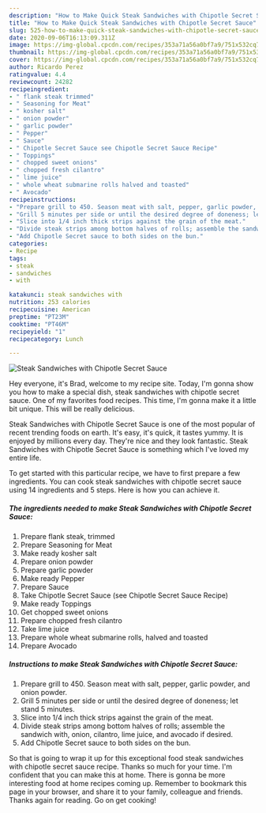 ```yaml
---
description: "How to Make Quick Steak Sandwiches with Chipotle Secret Sauce"
title: "How to Make Quick Steak Sandwiches with Chipotle Secret Sauce"
slug: 525-how-to-make-quick-steak-sandwiches-with-chipotle-secret-sauce
date: 2020-09-06T16:13:09.311Z
image: https://img-global.cpcdn.com/recipes/353a71a56a0bf7a9/751x532cq70/steak-sandwiches-with-chipotle-secret-sauce-recipe-main-photo.jpg
thumbnail: https://img-global.cpcdn.com/recipes/353a71a56a0bf7a9/751x532cq70/steak-sandwiches-with-chipotle-secret-sauce-recipe-main-photo.jpg
cover: https://img-global.cpcdn.com/recipes/353a71a56a0bf7a9/751x532cq70/steak-sandwiches-with-chipotle-secret-sauce-recipe-main-photo.jpg
author: Ricardo Perez
ratingvalue: 4.4
reviewcount: 24282
recipeingredient:
- " flank steak trimmed"
- " Seasoning for Meat"
- " kosher salt"
- " onion powder"
- " garlic powder"
- " Pepper"
- " Sauce"
- " Chipotle Secret Sauce see Chipotle Secret Sauce Recipe"
- " Toppings"
- " chopped sweet onions"
- " chopped fresh cilantro"
- " lime juice"
- " whole wheat submarine rolls halved and toasted"
- " Avocado"
recipeinstructions:
- "Prepare grill to 450. Season meat with salt, pepper, garlic powder, and onion powder."
- "Grill 5 minutes per side or until the desired degree of doneness; let stand 5 minutes."
- "Slice into 1/4 inch thick strips against the grain of the meat."
- "Divide steak strips among bottom halves of rolls; assemble the sandwich with, onion, cilantro, lime juice, and avocado if desired."
- "Add Chipotle Secret sauce to both sides on the bun."
categories:
- Recipe
tags:
- steak
- sandwiches
- with

katakunci: steak sandwiches with 
nutrition: 253 calories
recipecuisine: American
preptime: "PT23M"
cooktime: "PT46M"
recipeyield: "1"
recipecategory: Lunch

---
```



![Steak Sandwiches with Chipotle Secret Sauce](https://img-global.cpcdn.com/recipes/353a71a56a0bf7a9/751x532cq70/steak-sandwiches-with-chipotle-secret-sauce-recipe-main-photo.jpg)

Hey everyone, it's Brad, welcome to my recipe site. Today, I'm gonna show you how to make a special dish, steak sandwiches with chipotle secret sauce. One of my favorites food recipes. This time, I'm gonna make it a little bit unique. This will be really delicious.



Steak Sandwiches with Chipotle Secret Sauce is one of the most popular of recent trending foods on earth. It's easy, it's quick, it tastes yummy. It is enjoyed by millions every day. They're nice and they look fantastic. Steak Sandwiches with Chipotle Secret Sauce is something which I've loved my entire life.


To get started with this particular recipe, we have to first prepare a few ingredients. You can cook steak sandwiches with chipotle secret sauce using 14 ingredients and 5 steps. Here is how you can achieve it.

<!--inarticleads1-->

##### The ingredients needed to make Steak Sandwiches with Chipotle Secret Sauce:

1. Prepare  flank steak, trimmed
1. Prepare  Seasoning for Meat
1. Make ready  kosher salt
1. Prepare  onion powder
1. Prepare  garlic powder
1. Make ready  Pepper
1. Prepare  Sauce
1. Take  Chipotle Secret Sauce (see Chipotle Secret Sauce Recipe)
1. Make ready  Toppings
1. Get  chopped sweet onions
1. Prepare  chopped fresh cilantro
1. Take  lime juice
1. Prepare  whole wheat submarine rolls, halved and toasted
1. Prepare  Avocado




<!--inarticleads2-->

##### Instructions to make Steak Sandwiches with Chipotle Secret Sauce:

1. Prepare grill to 450. Season meat with salt, pepper, garlic powder, and onion powder.
1. Grill 5 minutes per side or until the desired degree of doneness; let stand 5 minutes.
1. Slice into 1/4 inch thick strips against the grain of the meat.
1. Divide steak strips among bottom halves of rolls; assemble the sandwich with, onion, cilantro, lime juice, and avocado if desired.
1. Add Chipotle Secret sauce to both sides on the bun.




So that is going to wrap it up for this exceptional food steak sandwiches with chipotle secret sauce recipe. Thanks so much for your time. I'm confident that you can make this at home. There is gonna be more interesting food at home recipes coming up. Remember to bookmark this page in your browser, and share it to your family, colleague and friends. Thanks again for reading. Go on get cooking!
